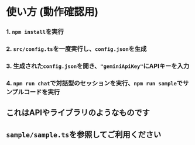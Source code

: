 # 使い方 (動作確認用)
### 1. `npm install`を実行
### 2. `src/config.ts`を一度実行し、`config.json`を生成
### 3. 生成された`config.json`を開き、`"geminiApiKey"`にAPIキーを入力
### 4. `npm run chat`で対話型のセッションを実行、`npm run sample`でサンプルコードを実行
## これはAPIやライブラリのようなものです
## `sample/sample.ts`を参照してご利用ください